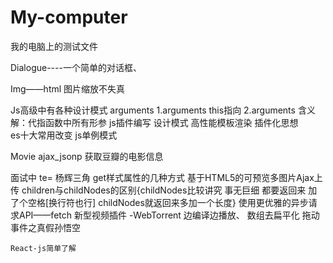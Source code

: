 # My-computer
我的电脑上的测试文件

Dialogue----一个简单的对话框、

Img——html 图片缩放不失真

Js高级中有各种设计模式
	arguments 
		1.arguments this指向
		2.arguments 含义   解：代指函数中所有形参
	js插件编写 
	设计模式 
	高性能模板渲染 
	插件化思想  
	es十大常用改变
	js单例模式
	
	
Movie
	ajax_jsonp 获取豆瓣的电影信息
	
	
	
面试中 
  te= 
  杨辉三角
  get样式属性的几种方式
  基于HTML5的可预览多图片Ajax上传
  children与childNodes的区别{childNodes比较讲究 事无巨细 都要返回来 加了个空格[换行符也行] childNodes就返回来多加一个长度}
	使用更优雅的异步请求API——fetch
  新型视频插件 -WebTorrent 边编译边播放、
	数组去扁平化 
  拖动事件之真假孙悟空
	
	React-js简单了解 
	
	
	
